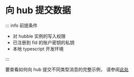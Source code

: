 # 向 hub 提交数据

::: info 前提条件

- 对 hubble 实例的写入权限
- 已注册到 fid 的账户密钥的私钥
- 本地 typescript 开发环境

:::

要查看如何向 hub 提交不同类型消息的完整示例，
请参阅[此处](https://github.com/farcasterxyz/hub-monorepo/tree/main/packages/hub-nodejs/examples/write-data)
